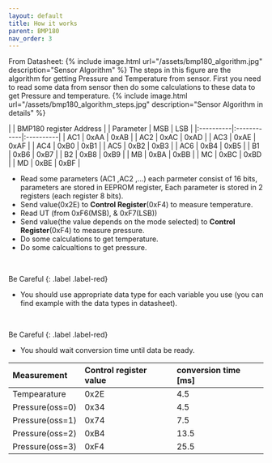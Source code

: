 ```yaml
---
layout: default
title: How it works
parent: BMP180
nav_order: 3
---
```


From Datasheet:
{% include image.html url="/assets/bmp180_algorithm.jpg" description="Sensor Algorithm" %}
The steps in this figure are the algorithm for getting Pressure and Temperature from sensor. First you need to read some data from sensor then do some calculations to these data to get Pressure and temperature. 
{% include image.html url="/assets/bmp180_algorithm_steps.jpg" description="Sensor Algorithm in details" %}



|           | BMP180 register Address |
| Parameter | MSB         | LSB       |
|:----------|:------------|:----------|
| AC1       | 0xAA        | 0xAB      |
| AC2       | 0xAC        | 0xAD      |
| AC3       | 0xAE        | 0xAF      |
| AC4       | 0xB0        | 0xB1      |
| AC5       | 0xB2        | 0xB3      |
| AC6       | 0xB4        | 0xB5      |
| B1        | 0xB6        | 0xB7      |
| B2        | 0xB8        | 0xB9      |
| MB        | 0xBA        | 0xBB      |
| MC        | 0xBC        | 0xBD      |
| MD        | 0xBE        | 0xBF      |

- Read some parameters (AC1 ,AC2 ,...) each parmeter consist of 16 bits, parameters are stored in EEPROM register, Each parameter is stored in 2 registers (each register 8 bits).
- Send value(0x2E) to **Control Register**(0xF4) to measure temperature.
- Read UT (from 0xF6(MSB), & 0xF7(LSB))
- Send value(the value depends on the mode selected) to **Control Register**(0xF4) to measure pressure.
- Do some calculations to get temperature.
- Do some calcualtions to get pressure.

<br>

Be Careful
{: .label .label-red}
* You should use appropriate data type for each variable you use (you can find example with the data types in datasheet).

<br>

Be Careful
{: .label .label-red}
* You should wait conversion time until data be ready.

| Measurement   | Control register value | conversion time [ms] |
|:--------------|:-----------------------|:---------------------|
|Tempearature   | 0x2E                   | 4.5                  |
|Pressure(oss=0)| 0x34                   | 4.5                  |
|Pressure(oss=1)| 0x74                   | 7.5                  |
|Pressure(oss=2)| 0xB4                   | 13.5                 |
|Pressure(oss=3)| 0xF4                   | 25.5                 |


